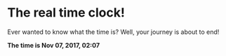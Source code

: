 # The real time clock!

Ever wanted to know what the time is? Well, your journey is about to end!

**The time is Nov 07, 2017, 02:07**